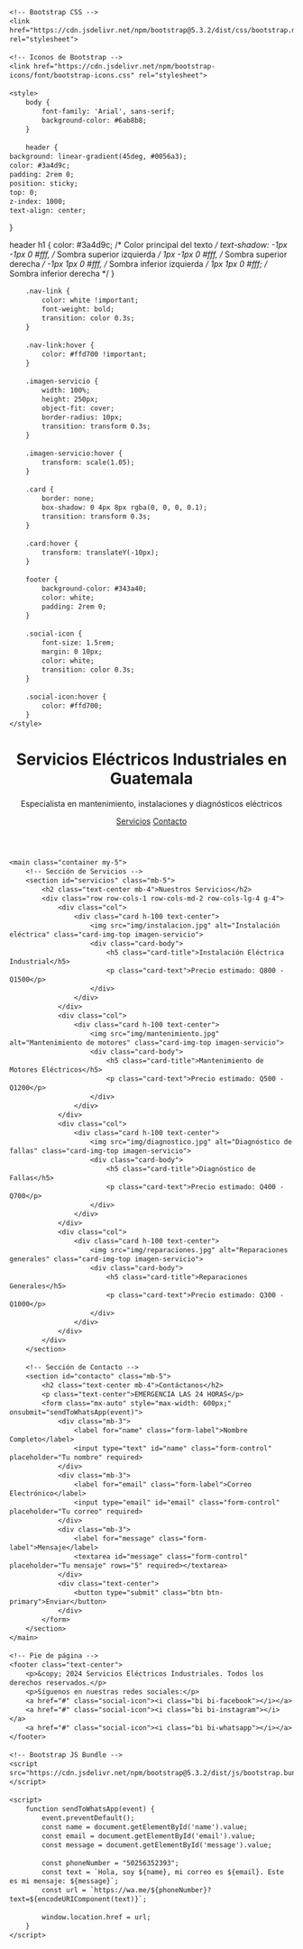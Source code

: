 <!DOCTYPE html>
<html lang="es">

<head>
    <meta charset="UTF-8">
    <meta name="viewport" content="width=device-width, initial-scale=1.0">
    <title>Servicios Eléctricos Industriales</title>

    <!-- Bootstrap CSS -->
    <link href="https://cdn.jsdelivr.net/npm/bootstrap@5.3.2/dist/css/bootstrap.min.css" rel="stylesheet">

    <!-- Iconos de Bootstrap -->
    <link href="https://cdn.jsdelivr.net/npm/bootstrap-icons/font/bootstrap-icons.css" rel="stylesheet">

    <style>
        body {
            font-family: 'Arial', sans-serif;
            background-color: #6ab8b8;
        }

        header {
    background: linear-gradient(45deg, #0056a3);
    color: #3a4d9c;
    padding: 2rem 0;
    position: sticky;
    top: 0;
    z-index: 1000;
    text-align: center;
}

header h1 {
    color: #3a4d9c; /* Color principal del texto */
    text-shadow: 
        -1px -1px 0 #fff, /* Sombra superior izquierda */
        1px -1px 0 #fff,  /* Sombra superior derecha */
        -1px 1px 0 #fff,  /* Sombra inferior izquierda */
        1px 1px 0 #fff;   /* Sombra inferior derecha */
}


        .nav-link {
            color: white !important;
            font-weight: bold;
            transition: color 0.3s;
        }

        .nav-link:hover {
            color: #ffd700 !important;
        }

        .imagen-servicio {
            width: 100%;
            height: 250px;
            object-fit: cover;
            border-radius: 10px;
            transition: transform 0.3s;
        }

        .imagen-servicio:hover {
            transform: scale(1.05);
        }

        .card {
            border: none;
            box-shadow: 0 4px 8px rgba(0, 0, 0, 0.1);
            transition: transform 0.3s;
        }

        .card:hover {
            transform: translateY(-10px);
        }

        footer {
            background-color: #343a40;
            color: white;
            padding: 2rem 0;
        }

        .social-icon {
            font-size: 1.5rem;
            margin: 0 10px;
            color: white;
            transition: color 0.3s;
        }

        .social-icon:hover {
            color: #ffd700;
        }
    </style>
</head>

<body>
    <header class="text-center">
        <h1>Servicios Eléctricos Industriales en Guatemala</h1>
        <p>Especialista en mantenimiento, instalaciones y diagnósticos eléctricos</p>
        <nav class="mt-3">
            <a href="#servicios" class="btn btn-warning mx-2">Servicios</a>
            <a href="#contacto" class="btn btn-warning mx-2">Contacto</a>
        </nav>
    </header>

    <main class="container my-5">
        <!-- Sección de Servicios -->
        <section id="servicios" class="mb-5">
            <h2 class="text-center mb-4">Nuestros Servicios</h2>
            <div class="row row-cols-1 row-cols-md-2 row-cols-lg-4 g-4">
                <div class="col">
                    <div class="card h-100 text-center">
                        <img src="img/instalacion.jpg" alt="Instalación eléctrica" class="card-img-top imagen-servicio">
                        <div class="card-body">
                            <h5 class="card-title">Instalación Eléctrica Industrial</h5>
                            <p class="card-text">Precio estimado: Q800 - Q1500</p>
                        </div>
                    </div>
                </div>
                <div class="col">
                    <div class="card h-100 text-center">
                        <img src="img/mantenimiento.jpg" alt="Mantenimiento de motores" class="card-img-top imagen-servicio">
                        <div class="card-body">
                            <h5 class="card-title">Mantenimiento de Motores Eléctricos</h5>
                            <p class="card-text">Precio estimado: Q500 - Q1200</p>
                        </div>
                    </div>
                </div>
                <div class="col">
                    <div class="card h-100 text-center">
                        <img src="img/diagnostico.jpg" alt="Diagnóstico de fallas" class="card-img-top imagen-servicio">
                        <div class="card-body">
                            <h5 class="card-title">Diagnóstico de Fallas</h5>
                            <p class="card-text">Precio estimado: Q400 - Q700</p>
                        </div>
                    </div>
                </div>
                <div class="col">
                    <div class="card h-100 text-center">
                        <img src="img/reparaciones.jpg" alt="Reparaciones generales" class="card-img-top imagen-servicio">
                        <div class="card-body">
                            <h5 class="card-title">Reparaciones Generales</h5>
                            <p class="card-text">Precio estimado: Q300 - Q1000</p>
                        </div>
                    </div>
                </div>
            </div>
        </section>

        <!-- Sección de Contacto -->
        <section id="contacto" class="mb-5">
            <h2 class="text-center mb-4">Contáctanos</h2>
            <p class="text-center">EMERGENCIA LAS 24 HORAS</p>
            <form class="mx-auto" style="max-width: 600px;" onsubmit="sendToWhatsApp(event)">
                <div class="mb-3">
                    <label for="name" class="form-label">Nombre Completo</label>
                    <input type="text" id="name" class="form-control" placeholder="Tu nombre" required>
                </div>
                <div class="mb-3">
                    <label for="email" class="form-label">Correo Electrónico</label>
                    <input type="email" id="email" class="form-control" placeholder="Tu correo" required>
                </div>
                <div class="mb-3">
                    <label for="message" class="form-label">Mensaje</label>
                    <textarea id="message" class="form-control" placeholder="Tu mensaje" rows="5" required></textarea>
                </div>
                <div class="text-center">
                    <button type="submit" class="btn btn-primary">Enviar</button>
                </div>
            </form>
        </section>
    </main>

    <!-- Pie de página -->
    <footer class="text-center">
        <p>&copy; 2024 Servicios Eléctricos Industriales. Todos los derechos reservados.</p>
        <p>Síguenos en nuestras redes sociales:</p>
        <a href="#" class="social-icon"><i class="bi bi-facebook"></i></a>
        <a href="#" class="social-icon"><i class="bi bi-instagram"></i></a>
        <a href="#" class="social-icon"><i class="bi bi-whatsapp"></i></a>
    </footer>

    <!-- Bootstrap JS Bundle -->
    <script src="https://cdn.jsdelivr.net/npm/bootstrap@5.3.2/dist/js/bootstrap.bundle.min.js"></script>

    <script>
        function sendToWhatsApp(event) {
            event.preventDefault();
            const name = document.getElementById('name').value;
            const email = document.getElementById('email').value;
            const message = document.getElementById('message').value;

            const phoneNumber = "50256352393";
            const text = `Hola, soy ${name}, mi correo es ${email}. Este es mi mensaje: ${message}`;
            const url = `https://wa.me/${phoneNumber}?text=${encodeURIComponent(text)}`;

            window.location.href = url;
        }
    </script>
</body>

</html>
